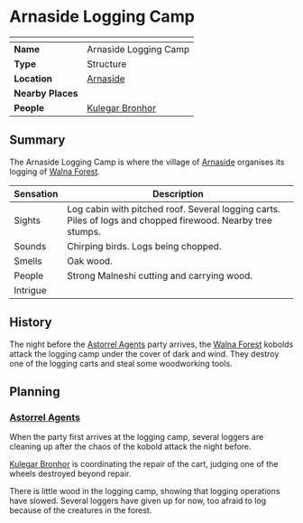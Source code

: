 # Arnaside Logging Camp

| []() | |
| --- | --- |
| **Name** | Arnaside Logging Camp |
| **Type** | Structure |
| **Location** | [Arnaside](../villages/arnaside.md) |
| **Nearby Places** | |
| **People** | [Kulegar Bronhor](../../characters/kulegar-bronhor.md) |

## Summary

The Arnaside Logging Camp is where the village of [Arnaside](../villages/arnaside.md) organises its logging of [Walna Forest](../forests/walna-forest.md).

| Sensation | Description |
| ---- | --- |
| Sights | Log cabin with pitched roof. Several logging carts. Piles of logs and chopped firewood. Nearby tree stumps. |
| Sounds | Chirping birds. Logs being chopped. |
| Smells | Oak wood. |
| People | Strong Malneshi cutting and carrying wood. |
| Intrigue | |

## History

The night before the [Astorrel Agents](../../campaigns/astorrel-agents.md) party arrives, the [Walna Forest](../forests/walna-forest.md) kobolds attack the logging camp under the cover of dark and wind. They destroy one of the logging carts and steal some woodworking tools.

## Planning

### [Astorrel Agents](../../campaigns/astorrel-agents.md)

When the party first arrives at the logging camp, several loggers are cleaning up after the chaos of the kobold attack the night before.

[Kulegar Bronhor](../../characters/kulegar-bronhor.md) is coordinating the repair of the cart, judging one of the wheels destroyed beyond repair.

There is little wood in the logging camp, showing that logging operations have slowed. Several loggers have given up for now, too afraid to log because of the creatures in the forest.
